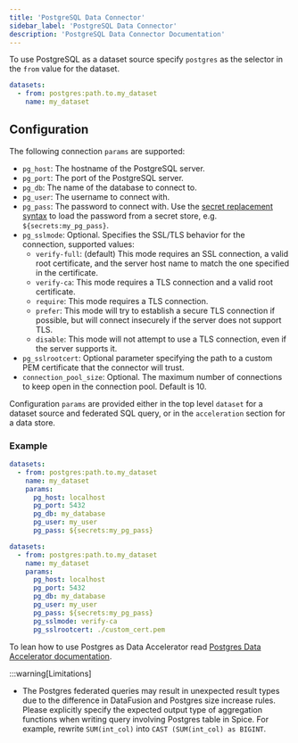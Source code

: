 ```yaml
---
title: 'PostgreSQL Data Connector'
sidebar_label: 'PostgreSQL Data Connector'
description: 'PostgreSQL Data Connector Documentation'
---
```


To use PostgreSQL as a dataset source specify `postgres` as the selector in the `from` value for the dataset.

```yaml
datasets:
  - from: postgres:path.to.my_dataset
    name: my_dataset
```

## Configuration

The following connection `params` are supported:

- `pg_host`: The hostname of the PostgreSQL server.
- `pg_port`: The port of the PostgreSQL server.
- `pg_db`: The name of the database to connect to.
- `pg_user`: The username to connect with.
- `pg_pass`: The password to connect with. Use the [secret replacement syntax](../../secret-stores/index.md) to load the password from a secret store, e.g. `${secrets:my_pg_pass}`.
- `pg_sslmode`: Optional. Specifies the SSL/TLS behavior for the connection, supported values:
  - `verify-full`: (default) This mode requires an SSL connection, a valid root certificate, and the server host name to match the one specified in the certificate.
  - `verify-ca`: This mode requires a TLS connection and a valid root certificate.
  - `require`: This mode requires a TLS connection.
  - `prefer`: This mode will try to establish a secure TLS connection if possible, but will connect insecurely if the server does not support TLS.
  - `disable`: This mode will not attempt to use a TLS connection, even if the server supports it.
- `pg_sslrootcert`: Optional parameter specifying the path to a custom PEM certificate that the connector will trust.
- `connection_pool_size`: Optional. The maximum number of connections to keep open in the connection pool. Default is 10.

Configuration `params` are provided either in the top level `dataset` for a dataset source and federated SQL query, or in the `acceleration` section for a data store.

### Example

```yaml
datasets:
  - from: postgres:path.to.my_dataset
    name: my_dataset
    params:
      pg_host: localhost
      pg_port: 5432
      pg_db: my_database
      pg_user: my_user
      pg_pass: ${secrets:my_pg_pass}
```

```yaml
datasets:
  - from: postgres:path.to.my_dataset
    name: my_dataset
    params:
      pg_host: localhost
      pg_port: 5432
      pg_db: my_database
      pg_user: my_user
      pg_pass: ${secrets:my_pg_pass}
      pg_sslmode: verify-ca
      pg_sslrootcert: ./custom_cert.pem
```

To lean how to use Postgres as Data Accelerator read [Postgres Data Accelerator documentation](/components/data-accelerators/postgres).

:::warning[Limitations]

- The Postgres federated queries may result in unexpected result types due to the difference in DataFusion and Postgres size increase rules. Please explicitly specify the expected output type of aggregation functions when writing query involving Postgres table in Spice. For example, rewrite `SUM(int_col)` into `CAST (SUM(int_col) as BIGINT`.
